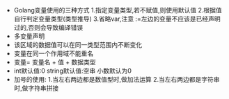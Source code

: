 - Golang变量使用的三种方式
    1.指定变量类型,若不赋值,则使用默认值
    2.根据值自行判定变量类型(类型推导)
    3.省略var,注意 :=左边的变量不应该是已经声明过的,否则会导致编译错误
- 多变量声明
- 该区域的数据值可以在同一类型范围内不断变化
- 变量在同一个作用域不能重名
- 变量= 变量名 + 值 + 数据类型
- int默认值:0 string默认值:空串 小数默认为0
- 加号的使用:
    1.当左右两边都是数值型时,做加法运算
    2.当左右两边都是字符串时,做字符串拼接